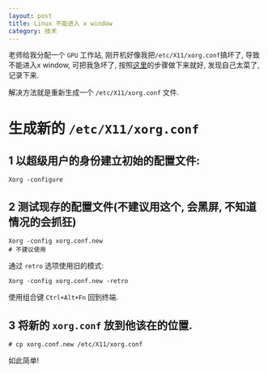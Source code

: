 ```yaml
---
layout: post
title: Linux 不能进入 x window
category: 技术
---
```

老师给我分配一个 `GPU` 工作站, 刚开机好像我把`/etc/X11/xorg.conf`搞坏了, 导致不能进入x window, 可把我急坏了, 按照[这里][1]的步骤做下来就好, 发现自己太菜了, 记录下来.

解决方法就是重新生成一个 `/etc/X11/xorg.conf` 文件.

# 生成新的 `/etc/X11/xorg.conf`

## 1 以超级用户的身份建立初始的配置文件:

```shell
Xorg -configure
```

## 2 测试现存的配置文件(不建议用这个, 会黑屏, 不知道情况的会抓狂)

```shell
Xorg -config xorg.conf.new
# 不建议使用
```

通过 `retro` 选项使用旧的模式:

```shell
Xorg -config xorg.conf.new -retro
```

使用组合键 `Ctrl+Alt+Fn` 回到终端.

## 3 将新的 `xorg.conf` 放到他该在的位置.

```shell
# cp xorg.conf.new /etc/X11/xorg.conf
```

如此简单!

[1]:https://www.freebsd.org/doc/zh_CN.UTF-8/books/handbook/x-config.html "配置 X11"
